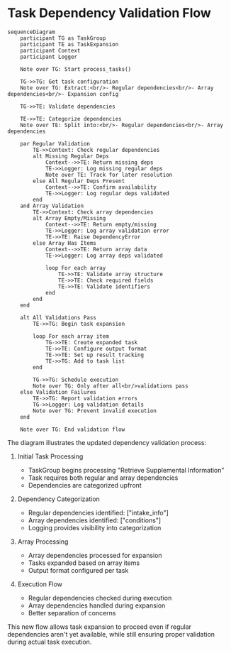 # Task Dependency Validation Flow

```mermaid
sequenceDiagram
    participant TG as TaskGroup
    participant TE as TaskExpansion
    participant Context
    participant Logger

    Note over TG: Start process_tasks()
    
    TG->>TG: Get task configuration
    Note over TG: Extract:<br/>- Regular dependencies<br/>- Array dependencies<br/>- Expansion config
    
    TG->>TE: Validate dependencies
    
    TE->>TE: Categorize dependencies
    Note over TE: Split into:<br/>- Regular dependencies<br/>- Array dependencies
    
    par Regular Validation
        TE->>Context: Check regular dependencies
        alt Missing Regular Deps
            Context-->>TE: Return missing deps
            TE->>Logger: Log missing regular deps
            Note over TE: Track for later resolution
        else All Regular Deps Present
            Context-->>TE: Confirm availability
            TE->>Logger: Log regular deps validated
        end
    and Array Validation
        TE->>Context: Check array dependencies
        alt Array Empty/Missing
            Context-->>TE: Return empty/missing
            TE->>Logger: Log array validation error
            TE->>TE: Raise DependencyError
        else Array Has Items
            Context-->>TE: Return array data
            TE->>Logger: Log array deps validated
            
            loop For each array
                TE->>TE: Validate array structure
                TE->>TE: Check required fields
                TE->>TE: Validate identifiers
            end
        end
    end
    
    alt All Validations Pass
        TE->>TG: Begin task expansion
        
        loop For each array item
            TG->>TE: Create expanded task
            TE->>TE: Configure output format
            TE->>TE: Set up result tracking
            TE->>TG: Add to task list
        end
        
        TG->>TG: Schedule execution
        Note over TG: Only after all<br/>validations pass
    else Validation Failures
        TE->>TG: Report validation errors
        TG->>Logger: Log validation details
        Note over TG: Prevent invalid execution
    end

    Note over TG: End validation flow

```

The diagram illustrates the updated dependency validation process:

1. Initial Task Processing
   - TaskGroup begins processing "Retrieve Supplemental Information"
   - Task requires both regular and array dependencies
   - Dependencies are categorized upfront

2. Dependency Categorization
   - Regular dependencies identified: ["intake_info"]
   - Array dependencies identified: ["conditions"]
   - Logging provides visibility into categorization

3. Array Processing
   - Array dependencies processed for expansion
   - Tasks expanded based on array items
   - Output format configured per task

4. Execution Flow
   - Regular dependencies checked during execution
   - Array dependencies handled during expansion
   - Better separation of concerns

This new flow allows task expansion to proceed even if regular dependencies aren't yet available, while still ensuring proper validation during actual task execution.
